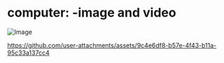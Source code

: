 # computer: -image and video
![Image](https://github.com/user-attachments/assets/cf2ad61f-320c-4d8d-8ffe-005aa52f45ca)

https://github.com/user-attachments/assets/9c4e6df8-b57e-4f43-b11a-95c33a137cc4

